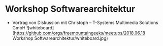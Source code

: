 # Workshop Softwarearchitektur
- Vortrag von Diskussion mit Christoph – T-Systems Multimedia Solutions GmbH 
![whiteboard](https://github.com/orgs/freemountaingeeks/meetups/2018.06.18 Workshop Softwarearchitektur/whiteboard.jpg)